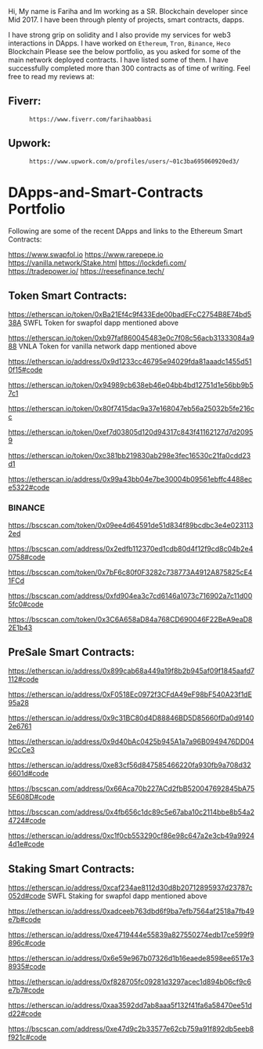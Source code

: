 Hi, My name is Fariha and Im working as a SR. Blockchain developer since Mid 2017. I have been through plenty of projects, smart contracts, dapps.

I have strong grip on solidity and I also provide my services for web3 interactions in DApps.
I have worked on `Ethereum`, `Tron`, `Binance`, `Heco` Blockchain
Please see the below portfolio, as you asked for some of the main network deployed contracts. I have listed some of them. I have successfully completed more than 300 contracts as of time of writing. Feel free to read my reviews at:

## Fiverr: 
          https://www.fiverr.com/farihaabbasi
## Upwork: 
          https://www.upwork.com/o/profiles/users/~01c3ba695060920ed3/


# DApps-and-Smart-Contracts Portfolio

Following are some of the recent DApps and links to the Ethereum Smart Contracts:

https://www.swapfol.io
https://www.rarepepe.io
https://vanilla.network/Stake.html
https://lockdefi.com/
https://tradepower.io/
https://reesefinance.tech/



## Token Smart Contracts:

https://etherscan.io/token/0xBa21Ef4c9f433Ede00badEFcC2754B8E74bd538A   SWFL Token for swapfol dapp mentioned above

https://etherscan.io/token/0xb97faf860045483e0c7f08c56acb31333084a988   VNLA Token for vanilla network dapp mentioned above

https://etherscan.io/address/0x9d1233cc46795e94029fda81aaadc1455d510f15#code

https://etherscan.io/token/0x94989cb638eb46e04bb4bd12751d1e56bb9b57c1

https://etherscan.io/token/0x80f7415dac9a37e168047eb56a25032b5fe216cc

https://etherscan.io/token/0xef7d03805d120d94317c843f41162127d7d20959

https://etherscan.io/token/0xc381bb219830ab298e3fec16530c21fa0cdd23d1

https://etherscan.io/address/0x99a43bb04e7be30004b09561ebffc4488ece5322#code

### BINANCE

https://bscscan.com/token/0x09ee4d64591de51d834f89bcdbc3e4e0231132ed

https://bscscan.com/address/0x2edfb112370ed1cdb80d4f12f9cd8c04b2e40758#code

https://bscscan.com/token/0x7bF6c80f0F3282c738773A4912A875825cE41FCd

https://bscscan.com/address/0xfd904ea3c7cd6146a1073c716902a7c11d005fc0#code

https://bscscan.com/token/0x3C6A658aD84a768CD690046F22BeA9eaD82E1b43


## PreSale Smart Contracts:

https://etherscan.io/address/0x899cab68a449a19f8b2b945af09f1845aafd7112#code

https://etherscan.io/address/0xF0518Ec0972f3CFdA49eF98bF540A23f1dE95a28

https://etherscan.io/address/0x9c31BC80d4D88846BD5D85660fDa0d91402e6761

https://etherscan.io/address/0x9d40bAc0425b945A1a7a96B0949476DD049CcCe3

https://etherscan.io/address/0xe83cf56d847585466220fa930fb9a708d326601d#code

https://bscscan.com/address/0x66Aca70b227ACd2fbB520047692845bA755E608D#code

https://bscscan.com/address/0x4fb656c1dc89c5e67aba10c2114bbe8b54a24724#code

https://etherscan.io/address/0xc1f0cb553290cf86e98c647a2e3cb49a99244d1e#code

## Staking Smart Contracts:

https://etherscan.io/address/0xcaf234ae8112d30d8b20712895937d23787c052d#code  SWFL Staking for swapfol dapp mentioned above

https://etherscan.io/address/0xadceeb763dbd6f9ba7efb7564af2518a7fb49e7b#code

https://etherscan.io/address/0xe4719444e55839a827550274edb17ce599f9896c#code

https://etherscan.io/address/0x6e59e967b07326d1b16eaede8598ee6517e38935#code

https://etherscan.io/address/0xf828705fc09281d3297acec1d894b06cf9c6e7b7#code

https://etherscan.io/address/0xaa3592dd7ab8aaa5f132f41fa6a58470ee51dd22#code

https://bscscan.com/address/0xe47d9c2b33577e62cb759a91f892db5eeb8f921c#code



